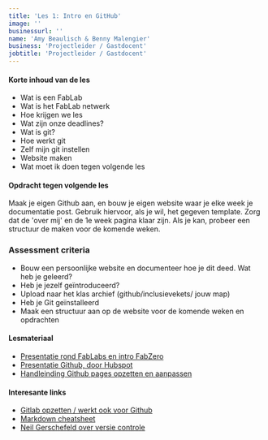```yaml
---
title: 'Les 1: Intro en GitHub'
image: ''
businessurl: ''
name: 'Amy Beaulisch & Benny Malengier'
business: 'Projectleider / Gastdocent'
jobtitle: 'Projectleider / Gastdocent'
---
```

> 

 
#### Korte inhoud van de les
- Wat is een FabLab
- Wat is het FabLab netwerk
- Hoe krijgen we les
- Wat zijn onze deadlines?
- Wat is git?
- Hoe werkt git
- Zelf mijn git instellen
- Website maken
- Wat moet ik doen tegen volgende les

#### Opdracht tegen volgende les

Maak je eigen Github aan, en bouw je eigen website waar je elke week je documentatie post. Gebruik hiervoor, als je wil, het gegeven template. Zorg dat de 'over mij' en de 1e week pagina klaar zijn. Als je kan, probeer een structuur de maken voor de komende weken.

### Assessment criteria

- Bouw een persoonlijke website en documenteer hoe je dit deed. Wat heb je geleerd?
- Heb je jezelf geïntroduceerd?
- Upload naar het klas archief (github/inclusievekets/ jouw map)
- Heb je Git geïnstalleerd
- Maak een structuur aan op de website voor de komende weken en opdrachten


#### Lesmateriaal
- [Presentatie rond FabLabs en intro FabZero](../assets/images/Lesson1/Intro_tot_FabZero.pdf)
- [Presentatie Github, door Hubspot](../assets/images/Lesson1/BasisGithub_Hubspot.pdf)
- [Handleinding Github pages opzetten en aanpassen](../assets/images/Lesson1/Github_aanpassen.pdf)


#### Interesante links 
- [Gitlab opzetten / werkt ook voor Github](https://docs.gitlab.com/ee/gitlab-basics/start-using-git.html)  
- [Markdown cheatsheet](https://github.com/adam-p/markdown-here/wiki/Markdown-Cheatsheet#links)
- [Neil Gerschefeld over versie controle](https://vimeo.com/389087714)
